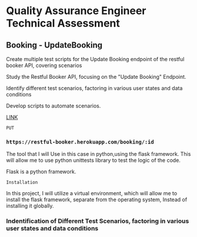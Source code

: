# Quality Assurance Engineer Technical Assessment

## Booking - UpdateBooking

Create multiple test scripts for the Update Booking endpoint of the restful booker API, covering scenarios

Study the Restful Booker API, focusing on the "Update Booking" Endpoint.

Identify different test scenarios, factoring in various user states and data conditions

Develop scripts to automate scenarios.

[LINK](https://restful-booker.herokuapp.com/apidoc/index.html#api-Booking-UpdateBooking)

`PUT`

### `https://restful-booker.herokuapp.com/booking/:id`

The tool that I will Use in this case in python,using the flask framework. This will allow me to use python unittests library to test the logic of the code.

Flask is a python framework.

`Installation`

In this project, I will utilize a virtual environment, which will allow me to install the flask framework, separate from the operating system, Instead of installing it globally.


### Indentification of Different Test Scenarios, factoring in various user states and data conditions


